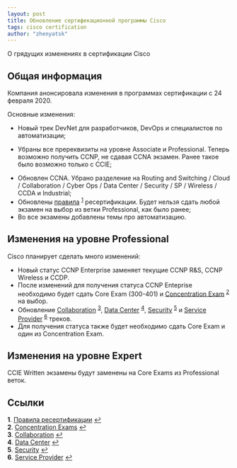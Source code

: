 ```yaml
---
layout: post
title: Обновление сертификационной программы Cisco
tags: cisco certification
author: "zhenyatsk"
---
```


О грядущих изменениях в сертификации Cisco

## Общая информация

Компания анонсировала изменения в программах сертификации с 24 февраля 2020.

Основные изменения:
* Новый трек DevNet для разработчиков, DevOps и специалистов по автоматизации;
- Убраны все пререквизиты на уровне Associate и Professional. Теперь возможно получить CCNP, не сдавая CCNA экзамен. Ранее такое было возможно только с CCIE;
* Обновлен CCNA. Убрано разделение на Routing and Switching / Cloud / Collaboration / Cyber Ops / Data Center / Security / SP / Wireless / CCDA и Industrial;
* Обновлены [правила](https://www.cisco.com/c/en/us/training-events/training-certifications/recertification-policy.html) <sup id="a1">[1](#f1)</sup> ресертификации. Будет нельзя сдать любой экзамен на выбор из ветки Professional, как было ранее;
* Во все экзамены добавлены темы про автоматизацию.

## Изменения на уровне Professional

Cisco планирует сделать много изменений:
* Новый статус CCNP Enterprise заменяет текущие CCNP R&S, CCNP Wireless и CCDP.
* После изменений для получения статуса CCNP Enteprise необходимо будет сдать Core Exam (300-401) и [Concentration Exam](https://www.cisco.com/c/en/us/training-events/training-certifications/certifications/professional/ccnp-enterprise.html#~stickynav=2) <sup id="a2">[2](#f2)</sup> на выбор.
* Обновление [Collaboration](https://www.cisco.com/c/en/us/training-events/training-certifications/certifications/professional/ccnp-collaboration-v2.html) <sup id="a3">[3](#f3)</sup>, [Data Center](https://www.cisco.com/c/en/us/training-events/training-certifications/certifications/professional/ccnp-data-center-v2.html) <sup id="a4">[4](#f4)</sup>, [Security](https://www.cisco.com/c/en/us/training-events/training-certifications/certifications/professional/ccnp-security-v2.html) <sup id="a5">[5](#f5)</sup> и [Service Provider](https://www.cisco.com/c/en/us/training-events/training-certifications/certifications/professional/ccnp-service-provider-v2.html) <sup id="a6">[6](#f6)</sup> треков.
* Для получения статуса также будет необходимо сдать Core Exam и один из Concentration Exam.

## Изменения на уровне Expert

CCIE Written экзамены будут заменены на Core Exams из Professional веток.

## Ссылки
<b id="f1">1</b>. [Правила ресертификации](https://www.cisco.com/c/en/us/training-events/training-certifications/recertification-policy.html) [↩](#a1)<br/>
<b id="f2">2</b>. [Concentration Exams](https://www.cisco.com/c/en/us/training-events/training-certifications/certifications/professional/ccnp-enterprise.html#~stickynav=2) [↩](#a2)<br/>
<b id="f3">3</b>. [Collaboration](https://www.cisco.com/c/en/us/training-events/training-certifications/certifications/professional/ccnp-collaboration-v2.html) [↩](#a3)<br/>
<b id="f4">4</b>. [Data Center](https://www.cisco.com/c/en/us/training-events/training-certifications/certifications/professional/ccnp-data-center-v2.html) [↩](#a4)<br/>
<b id="f5">5</b>. [Security](https://www.cisco.com/c/en/us/training-events/training-certifications/certifications/professional/ccnp-security-v2.html) [↩](#a5)<br/>
<b id="f6">6</b>. [Service Provider](https://www.cisco.com/c/en/us/training-events/training-certifications/certifications/professional/ccnp-service-provider-v2.html) [↩](#a6)<br/>
